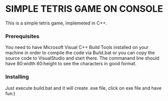 # SIMPLE TETRIS GAME ON CONSOLE
This is a simple tetris game, implemeted in C++.
### Prerequisites
You need to have Microsoft Visual C++ Build Tools installed on your machine in order to compile the code via Build.bat or you can copy the source code to VisualStudio and start there.
The commanand line should have 80:width 60:height to see the characters in good format.

### Installing
Just execute build.bat and it will create .exe file, click on exe file and have fun:)